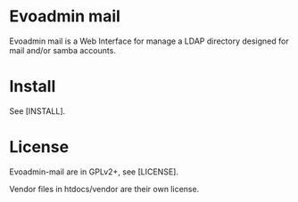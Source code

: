 # Evoadmin mail

Evoadmin mail is a Web Interface for manage a LDAP directory designed for mail and/or samba accounts.

# Install

See [INSTALL].

# License

Evoadmin-mail are in GPLv2+, see [LICENSE].

Vendor files in htdocs/vendor are their own license.
